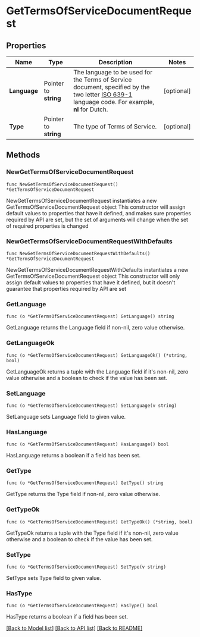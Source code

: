 # GetTermsOfServiceDocumentRequest

## Properties

Name | Type | Description | Notes
------------ | ------------- | ------------- | -------------
**Language** | Pointer to **string** | The language to be used for the Terms of Service document, specified by the two letter [ISO 639-1](https://en.wikipedia.org/wiki/List_of_ISO_639-1_codes) language code. For example, **nl** for Dutch. | [optional] 
**Type** | Pointer to **string** | The type of Terms of Service. | [optional] 

## Methods

### NewGetTermsOfServiceDocumentRequest

`func NewGetTermsOfServiceDocumentRequest() *GetTermsOfServiceDocumentRequest`

NewGetTermsOfServiceDocumentRequest instantiates a new GetTermsOfServiceDocumentRequest object
This constructor will assign default values to properties that have it defined,
and makes sure properties required by API are set, but the set of arguments
will change when the set of required properties is changed

### NewGetTermsOfServiceDocumentRequestWithDefaults

`func NewGetTermsOfServiceDocumentRequestWithDefaults() *GetTermsOfServiceDocumentRequest`

NewGetTermsOfServiceDocumentRequestWithDefaults instantiates a new GetTermsOfServiceDocumentRequest object
This constructor will only assign default values to properties that have it defined,
but it doesn't guarantee that properties required by API are set

### GetLanguage

`func (o *GetTermsOfServiceDocumentRequest) GetLanguage() string`

GetLanguage returns the Language field if non-nil, zero value otherwise.

### GetLanguageOk

`func (o *GetTermsOfServiceDocumentRequest) GetLanguageOk() (*string, bool)`

GetLanguageOk returns a tuple with the Language field if it's non-nil, zero value otherwise
and a boolean to check if the value has been set.

### SetLanguage

`func (o *GetTermsOfServiceDocumentRequest) SetLanguage(v string)`

SetLanguage sets Language field to given value.

### HasLanguage

`func (o *GetTermsOfServiceDocumentRequest) HasLanguage() bool`

HasLanguage returns a boolean if a field has been set.

### GetType

`func (o *GetTermsOfServiceDocumentRequest) GetType() string`

GetType returns the Type field if non-nil, zero value otherwise.

### GetTypeOk

`func (o *GetTermsOfServiceDocumentRequest) GetTypeOk() (*string, bool)`

GetTypeOk returns a tuple with the Type field if it's non-nil, zero value otherwise
and a boolean to check if the value has been set.

### SetType

`func (o *GetTermsOfServiceDocumentRequest) SetType(v string)`

SetType sets Type field to given value.

### HasType

`func (o *GetTermsOfServiceDocumentRequest) HasType() bool`

HasType returns a boolean if a field has been set.


[[Back to Model list]](../README.md#documentation-for-models) [[Back to API list]](../README.md#documentation-for-api-endpoints) [[Back to README]](../README.md)


